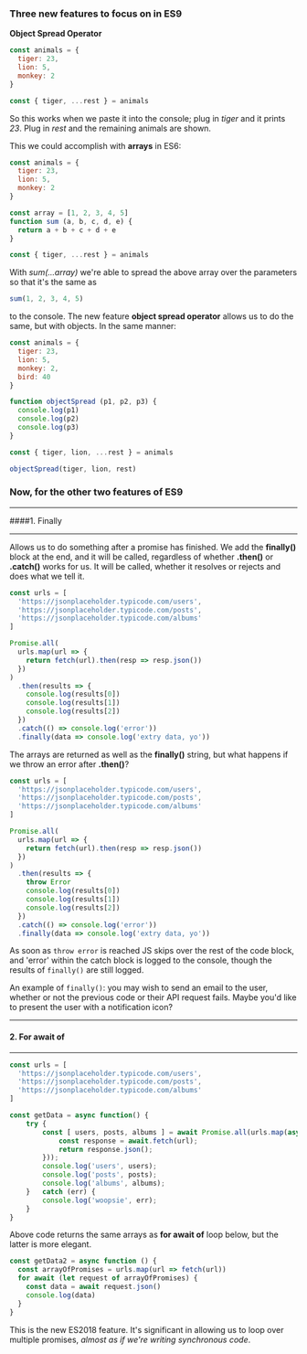 
### Three new features to focus on in ES9


**Object Spread Operator**

```js
const animals = {
  tiger: 23,
  lion: 5,
  monkey: 2
}

const { tiger, ...rest } = animals
```

So this works when we paste it into the console; plug in _tiger_ and it prints _23_.
Plug in _rest_ and the remaining animals are shown.

This we could accomplish with **arrays** in ES6:

```js
const animals = {
  tiger: 23,
  lion: 5,
  monkey: 2
}

const array = [1, 2, 3, 4, 5]
function sum (a, b, c, d, e) {
  return a + b + c + d + e
}

const { tiger, ...rest } = animals
```

With _sum(...array)_ we're able to spread the above array over the parameters so that it's the
same as

```js
sum(1, 2, 3, 4, 5)
```

to the console. The new feature **object spread operator** allows us to do the same, but with objects.
In the same manner:

```js
const animals = {
  tiger: 23,
  lion: 5,
  monkey: 2,
  bird: 40
}

function objectSpread (p1, p2, p3) {
  console.log(p1)
  console.log(p2)
  console.log(p3)
}

const { tiger, lion, ...rest } = animals

objectSpread(tiger, lion, rest)
```

### Now, for the other two features of ES9

---

####1. Finally

---

Allows us to do something after a promise has finished.
We add the **finally()** block at the end, and it
will be called, regardless of whether **.then()**
or **.catch()** works for us. It will be called, whether
it resolves or rejects and does what we tell it.

```js
const urls = [
  'https://jsonplaceholder.typicode.com/users',
  'https://jsonplaceholder.typicode.com/posts',
  'https://jsonplaceholder.typicode.com/albums'
]

Promise.all(
  urls.map(url => {
    return fetch(url).then(resp => resp.json())
  })
)
  .then(results => {
    console.log(results[0])
    console.log(results[1])
    console.log(results[2])
  })
  .catch(() => console.log('error'))
  .finally(data => console.log('extry data, yo'))
```

The arrays are returned as well as the **finally()** string,
but what happens if we throw an error after **.then()**?

```js
const urls = [
  'https://jsonplaceholder.typicode.com/users',
  'https://jsonplaceholder.typicode.com/posts',
  'https://jsonplaceholder.typicode.com/albums'
]

Promise.all(
  urls.map(url => {
    return fetch(url).then(resp => resp.json())
  })
)
  .then(results => {
    throw Error
    console.log(results[0])
    console.log(results[1])
    console.log(results[2])
  })
  .catch(() => console.log('error'))
  .finally(data => console.log('extry data, yo'))
```

As soon as `throw error` is reached JS skips over the rest
of the code block, and 'error' within the catch block is logged to the console,
though the results of `finally()` are still logged.

An example of `finally()`: you may wish to send an email to the user, whether
or not the previous code or their API request fails. Maybe you'd like to present
the user with a notification icon?

---

#### 2. For await of

---

```javascript
const urls = [
  'https://jsonplaceholder.typicode.com/users',
  'https://jsonplaceholder.typicode.com/posts',
  'https://jsonplaceholder.typicode.com/albums'
]

const getData = async function() {
    try {
        const [ users, posts, albums ] = await Promise.all(urls.map(async function(url) {
            const response = await.fetch(url);
            return response.json();
        }));
        console.log('users', users);
        console.log('posts', posts);
        console.log('albums', albums);
    }   catch (err) {
        console.log('woopsie', err);
    }
}
```

Above code returns the same arrays as **for await of** loop below,
but the latter is more elegant.

```javascript
const getData2 = async function () {
  const arrayOfPromises = urls.map(url => fetch(url))
  for await (let request of arrayOfPromises) {
    const data = await request.json()
    console.log(data)
  }
}
```

This is the new ES2018 feature. It's significant in allowing us to
loop over multiple promises, _almost as if we're writing synchronous code_.
